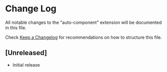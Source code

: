 # Change Log

All notable changes to the "auto-component" extension will be documented in this file.

Check [Keep a Changelog](http://keepachangelog.com/) for recommendations on how to structure this file.

## [Unreleased]

- Initial release